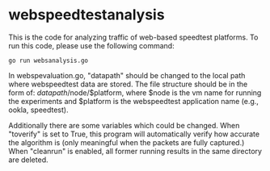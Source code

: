 # webspeedtestanalysis

This is the code for analyzing traffic of web-based speedtest platforms. To run this code, please use the following command:

```
go run websanalysis.go
```
In webspevaluation.go, "datapath" should be changed to the local path where webspeedtest data are stored.
The file structure should be in the form of: $datapath/$node/$platform, where $node is the vm name for running the experiments and $platform is the webspeedtest application name (e.g., ookla, speedtest).

Additionally there are some variables which could be changed. When "toverify" is set to True, this program will automatically verify how accurate the algorithm is (only meaningful when the packets are fully captured.)
When "cleanrun" is enabled, all former running results in the same directory are deleted. 